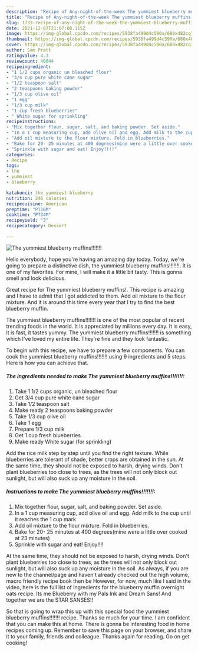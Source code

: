 ```yaml
---
description: "Recipe of Any-night-of-the-week The yummiest blueberry muffins!!!!!!!"
title: "Recipe of Any-night-of-the-week The yummiest blueberry muffins!!!!!!!"
slug: 1733-recipe-of-any-night-of-the-week-the-yummiest-blueberry-muffins
date: 2021-12-07T21:07:08.115Z
image: https://img-global.cpcdn.com/recipes/5938fa499d4c590a/680x482cq70/the-yummiest-blueberry-muffins-recipe-main-photo.jpg
thumbnail: https://img-global.cpcdn.com/recipes/5938fa499d4c590a/680x482cq70/the-yummiest-blueberry-muffins-recipe-main-photo.jpg
cover: https://img-global.cpcdn.com/recipes/5938fa499d4c590a/680x482cq70/the-yummiest-blueberry-muffins-recipe-main-photo.jpg
author: Sam Pratt
ratingvalue: 4.3
reviewcount: 40644
recipeingredient:
- "1 1/2 cups organic un bleached flour"
- "3/4 cup pure white cane sugar"
- "1/2 teaspoon salt"
- "2 teaspoons baking powder"
- "1/3 cup olive oil"
- "1 egg"
- "1/3 cup milk"
- "1 cup fresh blueberries"
- " White sugar for sprinkling"
recipeinstructions:
- "Mix together flour, sugar, salt, and baking powder. Set aside."
- "In a 1 cup measuring cup, add olive oil and egg. Add milk to the cup until it reaches the 1 cup mark"
- "Add oil mixture to the flour mixture. Fold in blueberries."
- "Bake for 20- 25 minutes at 400 degrees(mine were a little over cooked at 23 minutes)"
- "Sprinkle with sugar and eat! Enjoy!!!!"
categories:
- Recipe
tags:
- the
- yummiest
- blueberry

katakunci: the yummiest blueberry 
nutrition: 246 calories
recipecuisine: American
preptime: "PT16M"
cooktime: "PT34M"
recipeyield: "3"
recipecategory: Dessert

---
```



![The yummiest blueberry muffins!!!!!!!](https://img-global.cpcdn.com/recipes/5938fa499d4c590a/680x482cq70/the-yummiest-blueberry-muffins-recipe-main-photo.jpg)

Hello everybody, hope you're having an amazing day today. Today, we're going to prepare a distinctive dish, the yummiest blueberry muffins!!!!!!!. It is one of my favorites. For mine, I will make it a little bit tasty. This is gonna smell and look delicious.

Great recipe for The yummiest blueberry muffins!. This recipe is amazing and I have to admit that I got addicted to them. Add oil mixture to the flour mixture. And it is around this time every year that I try to find the best blueberry muffin.

The yummiest blueberry muffins!!!!!!! is one of the most popular of recent trending foods in the world. It is appreciated by millions every day. It is easy, it is fast, it tastes yummy. The yummiest blueberry muffins!!!!!!! is something which I've loved my entire life. They're fine and they look fantastic.


To begin with this recipe, we have to prepare a few components. You can cook the yummiest blueberry muffins!!!!!!! using 9 ingredients and 5 steps. Here is how you can achieve that.

<!--inarticleads1-->

##### The ingredients needed to make The yummiest blueberry muffins!!!!!!!:

1. Take 1 1/2 cups organic, un bleached flour
1. Get 3/4 cup pure white cane sugar
1. Take 1/2 teaspoon salt
1. Make ready 2 teaspoons baking powder
1. Take 1/3 cup olive oil
1. Take 1 egg
1. Prepare 1/3 cup milk
1. Get 1 cup fresh blueberries
1. Make ready  White sugar (for sprinkling)


Add the rice milk step by step until you find the right texture. While blueberries are tolerant of shade, better crops are obtained in the sun. At the same time, they should not be exposed to harsh, drying winds. Don't plant blueberries too close to trees, as the trees will not only block out sunlight, but will also suck up any moisture in the soil. 

<!--inarticleads2-->

##### Instructions to make The yummiest blueberry muffins!!!!!!!:

1. Mix together flour, sugar, salt, and baking powder. Set aside.
1. In a 1 cup measuring cup, add olive oil and egg. Add milk to the cup until it reaches the 1 cup mark
1. Add oil mixture to the flour mixture. Fold in blueberries.
1. Bake for 20- 25 minutes at 400 degrees(mine were a little over cooked at 23 minutes)
1. Sprinkle with sugar and eat! Enjoy!!!!


At the same time, they should not be exposed to harsh, drying winds. Don't plant blueberries too close to trees, as the trees will not only block out sunlight, but will also suck up any moisture in the soil. As always, if you are new to the channel/page and haven't already checked out the high volume, macro friendly recipe book then be However, for now, much like I said in the video, here is the full list of ingredients for the blueberry muffin overnight oats recipe. Its me Blueberry with my Pals Ink and Dream Sans! And together we are the STAR SANSES!! 

So that is going to wrap this up with this special food the yummiest blueberry muffins!!!!!!! recipe. Thanks so much for your time. I am confident that you can make this at home. There is gonna be interesting food in home recipes coming up. Remember to save this page on your browser, and share it to your family, friends and colleague. Thanks again for reading. Go on get cooking!
